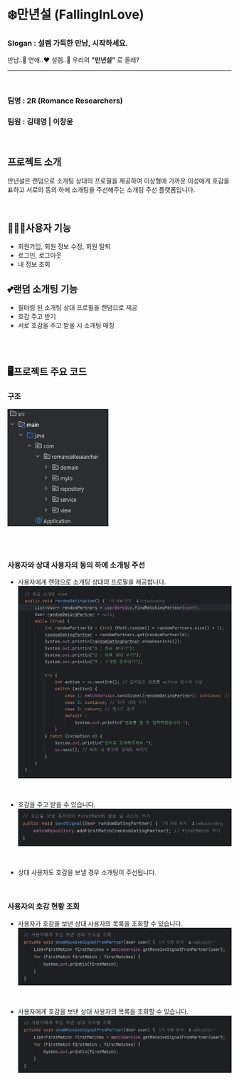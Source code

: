 # ❄️만년설 (FallingInLove)
### Slogan : 설렘 가득한 만남, 시작하세요.
만남..👋 연애..❤️ 설렘..🥰 우리의 **"만년설"** 로 올래?
<br>

----

<br>


### 팀명 : **2R** (Romance Researchers)
### 팀원 : 김태영 | 이창윤


<br>

## 프로젝트 소개

만년설은 랜덤으로 소개팅 상대의 프로필을 제공하여 이상형에 가까운 이성에게 호감을 표하고 서로의 동의 하에 소개팅을 주선해주는 소개팅 주선 플랫폼입니다.

<br>

## 🧑‍🤝‍🧑사용자 기능
- 회원가입, 회원 정보 수정, 회원 탈퇴
- 로그인, 로그아웃
- 내 정보 조회

## 💕랜덤 소개팅 기능
- 필터링 된 소개팅 상대 프로필을 랜덤으로 제공
- 호감 주고 받기
- 서로 호감을 주고 받을 시 소개팅 매칭

<br>
<br>

## 🖥️프로젝트 주요 코드
### 구조
![alt text](./img/structure.png)

<br>
<br>

### 사용자와 상대 사용자의 동의 하에 소개팅 주선

- 사용자에게 랜덤으로 소개팅 상대의 프로필을 제공합니다.
![alt text](./img/randomDating.png)

<br>

- 호감을 주고 받을 수 있습니다.
![alt text](./img/sendSignal.png)

<br>

- 상대 사용자도 호감을 보낼 경우 소개팅이 주선됩니다.

<br>

### 사용자의 호감 현황 조회

- 사용자가 호감을 보낸 상대 사용자의 목록을 조회할 수 있습니다.
![alt text](./img/showReceiveSignalFromPartner.png)

<br>

- 사용자에게 호감을 보낸 상대 사용자의 목록을 조회할 수 있습니다.
![alt text](./img/showReceiveSignalFromPartner.png)

<br>








